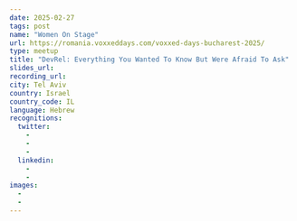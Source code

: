 ```yaml
---
date: 2025-02-27
tags: post
name: "Women On Stage"
url: https://romania.voxxeddays.com/voxxed-days-bucharest-2025/
type: meetup
title: "DevRel: Everything You Wanted To Know But Were Afraid To Ask"
slides_url:
recording_url: 
city: Tel Aviv
country: Israel
country_code: IL
language: Hebrew
recognitions:
  twitter:
    - 
    - 
    - 
  linkedin:
    - 
    - 
images:
  - 
  - 
---
```

